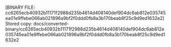 [BINARY FILE: cc6265ecb40932b11171f2988d235b4614d408140def904dc6ab812e035745ea01e9ffebe066ab021896a9bf2f0ddd0fb8a3b170beab8f25c9d9ed1632e2]
Stored copy: docs/converted-binary/cc6265ecb40932b11171f2988d235b4614d408140def904dc6ab812e035745ea01e9ffebe066ab021896a9bf2f0ddd0fb8a3b170beab8f25c9d9ed1632e2
